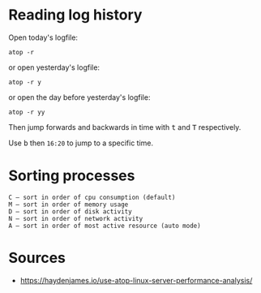 # Reading log history

Open today's logfile:

    atop -r

or open yesterday's logfile:

    atop -r y

or open the day before yesterday's logfile:

    atop -r yy

Then jump forwards and backwards in time with <kbd>t</kbd> and <kbd>T</kbd> respectively.

Use <kbd>b</kbd> then `16:20` to jump to a specific time.


# Sorting processes

    C – sort in order of cpu consumption (default)
    M – sort in order of memory usage
    D – sort in order of disk activity
    N – sort in order of network activity
    A – sort in order of most active resource (auto mode)


# Sources

- https://haydenjames.io/use-atop-linux-server-performance-analysis/
